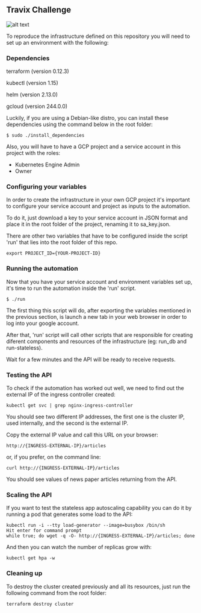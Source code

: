 ## Travix Challenge

![alt text](https://github.com/richard-ps/travix_interview/raw/master/src/k8s.png)

To reproduce the infrastructure defined on this repository you
will need to set up an environment with the following:

### Dependencies

terraform (version 0.12.3)

kubectl   (version 1.15)

helm      (version 2.13.0)

gcloud    (version 244.0.0)

Luckily, if you are using a Debian-like distro, you can install
these dependencies using the command below in the root folder:

`$ sudo ./install_dependencies`

Also, you will have to have a GCP project and a service account
in this project with the roles:

- Kubernetes Engine Admin
- Owner 

### Configuring your variables

In order to create the infrastructure in your own GCP project it's important to configure your service account and project as 
inputs to the automation. 

To do it, just download a key to your service account in JSON format and place it in the root folder of the project, renaming it to sa_key.json.

There are other two variables that have to be configured inside the script 'run' that lies into the root folder of this repo.

`export PROJECT_ID={YOUR-PROJECT-ID}`

### Running the automation

Now that you have your service account and environment variables set up, it's time to run the automation inside the 'run' script.

`$ ./run`

The first thing this script will do, after exporting the variables mentioned in the previous section, is launch a new tab in your web browser in order to log into your google account.

After that, 'run' script will call other scripts that are responsible for creating diferent components and resources of the infrastructure (eg: run_db and run-stateless).

Wait for a few minutes and the API will be ready to receive requests.

### Testing the API

To check if the automation has worked out well, we need to find out the external IP of the ingress controller created:

`kubectl get svc | grep nginx-ingress-controller`

You should see two different IP addresses, the first one is the cluster IP, used internally, and the second is the external IP.

Copy the external IP value and call this URL on your browser:

`http://{INGRESS-EXTERNAL-IP}/articles`

or, if you prefer, on the command line:

`curl http://{INGRESS-EXTERNAL-IP}/articles`

You should see values of news paper articles returning from the API.

### Scaling the API

If you want to test the stateless app autoscaling capability you
can do it by running a pod that generates some load to the API:

```
kubectl run -i --tty load-generator --image=busybox /bin/sh 
Hit enter for command prompt
while true; do wget -q -O- http://{INGRESS-EXTERNAL-IP}/articles; done
```

And then you can watch the number of replicas grow with:

`kubectl get hpa -w` 

### Cleaning up

To destroy the cluster created previously and all its resources,
just run the following command from the root folder:

`terraform destroy cluster`